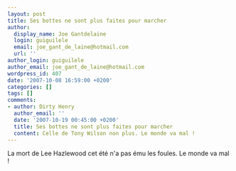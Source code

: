 ```yaml
---
layout: post
title: Ses bottes ne sont plus faites pour marcher
author:
  display_name: Joe Gantdelaine
  login: guiguilele
  email: joe_gant_de_laine@hotmail.com
  url: ''
author_login: guiguilele
author_email: joe_gant_de_laine@hotmail.com
wordpress_id: 407
date: '2007-10-08 16:59:00 +0200'
categories: []
tags: []
comments:
- author: Dirty Henry
  author_email: ''
  date: '2007-10-19 00:45:00 +0200'
  title: Ses bottes ne sont plus faites pour marcher
  content: Celle de Tony Wilson non plus. Le monde va mal !
---
```

La mort de Lee Hazlewood cet été n'a pas ému les foules. Le monde va mal !

